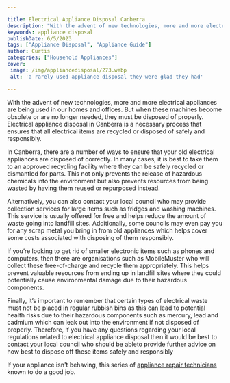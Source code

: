 ```yaml
---

title: Electrical Appliance Disposal Canberra
description: "With the advent of new technologies, more and more electrical appliances are being used in our homes and offices. But when these m...get the full scoop"
keywords: appliance disposal
publishDate: 6/5/2023
tags: ["Appliance Disposal", "Appliance Guide"]
author: Curtis
categories: ["Household Appliances"]
cover: 
 image: /img/appliancedisposal/273.webp
 alt: 'a rarely used appliance disposal they were glad they had'

---
```


With the advent of new technologies, more and more electrical appliances are being used in our homes and offices. But when these machines become obsolete or are no longer needed, they must be disposed of properly. Electrical appliance disposal in Canberra is a necessary process that ensures that all electrical items are recycled or disposed of safely and responsibly. 

In Canberra, there are a number of ways to ensure that your old electrical appliances are disposed of correctly. In many cases, it is best to take them to an approved recycling facility where they can be safely recycled or dismantled for parts. This not only prevents the release of hazardous chemicals into the environment but also prevents resources from being wasted by having them reused or repurposed instead. 

Alternatively, you can also contact your local council who may provide collection services for large items such as fridges and washing machines. This service is usually offered for free and helps reduce the amount of waste going into landfill sites. Additionally, some councils may even pay you for any scrap metal you bring in from old appliances which helps cover some costs associated with disposing of them responsibly. 

If you’re looking to get rid of smaller electronic items such as phones and computers, then there are organisations such as MobileMuster who will collect these free-of-charge and recycle them appropriately. This helps prevent valuable resources from ending up in landfill sites where they could potentially cause environmental damage due to their hazardous components. 

Finally, it’s important to remember that certain types of electrical waste must not be placed in regular rubbish bins as this can lead to potential health risks due to their hazardous components such as mercury, lead and cadmium which can leak out into the environment if not disposed of properly. Therefore, if you have any questions regarding your local regulations related to electrical appliance disposal then it would be best to contact your local council who should be ableto provide further advice on how best to dispose off these items safely and responsibly

If your appliance isn't behaving, this series of <a href="/pages/appliance-repair-technicians/">appliance repair technicians</a> known to do a good job.